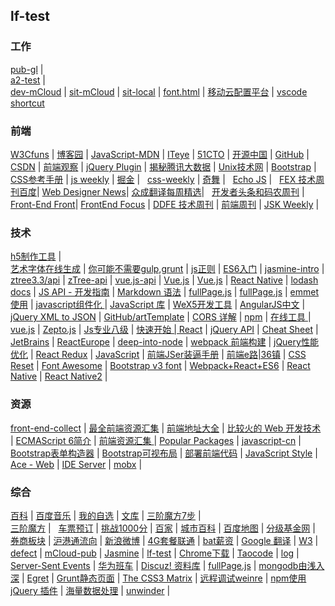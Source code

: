 ## lf-test
### 工作  
[pub-gl](http://haepub-gl.huawei.com/mcloud/ide/develop.html?projectid=196609) |  
[a2-test](http://blog.csdn.net/u010130282/article/details/53462805) |  
[dev-mCloud](http://nkweb-sit.huawei.com/mcloud/ide/develop.html?projectId=24313857) | 
[sit-mCloud](http://mcloudnkg-sit.huawei.com/mcloud/ide/develop.html?projectId=182517764) | 
[sit-local](http://localhost.huawei.com/mcloud/develop.html?projectId=182517764) | 
[font.html](http://localhost.huawei.com/mcloud/font.html) | 
[移动云配置平台](http://localhost.huawei.com:8080/mcloud/home1.html) | 
[vscode shortcut](https://code.visualstudio.com/shortcuts/keyboard-shortcuts-windows.pdf)

### 前端  

[W3Cfuns](http://www.w3cfuns.com/) | 
[博客园](http://www.cnblogs.com/) | 
[JavaScript-MDN](https://developer.mozilla.org/zh-CN/docs/Web/JavaScript/Reference) | 
[ITeye](http://www.iteye.com/) | 
[51CTO](http://www.51cto.com/) | 
[开源中国](http://www.oschina.net/) | 
[GitHub](https://github.com/) | 
[CSDN](http://www.csdn.net/?ref=toolbar) | 
[前端观察](http://www.qianduan.net/) | 
[jQuery Plugin](http://plugins.jquery.com/) | 
[揭秘腾讯大数据](http://www.csdn.net/article/2014-08-29/2821448) | 
[Unix技术网](http://www.chinaunix.net/) | 
[Bootstrap](http://www.bootcss.com/) | 
[CSS参考手册](http://css.doyoe.com/) | 
[js weekly](http://javascriptweekly.com/) | 
[掘金](https://juejin.im/) |  
[css-weekly](http://css-weekly.com/) | 
[奇舞](https://weekly.75team.com/) |  
[Echo JS](http://www.echojs.com/) |  
[FEX 技术周刊百度](http://fex.baidu.com/weekly/)|
[Web Designer News](http://www.webdesignernews.com/category/web-development)|
[众成翻译每周精选](http://zcfy.baomitu.com/ )|  
[开发者头条和码农周刊](https://toutiao.io/c/fe) |
[Front-End Front](http://frontendfront.com/)|
[FrontEnd Focus](http://frontendfocus.co/) |
[DDFE 技术周刊](https://zhuanlan.zhihu.com/ddfe-weekly) |
[前端周刊](http://www.feweekly.com/) | 
[JSK Weekly](https://javascriptkicks.com/) |
### 技术  
[h5制作工具](http://next.36kr.com/posts/collections/61) |  
[艺术字体在线生成](http://www.qt86.com/?sukey=16298ae1a3e336313a241a2c4c09e3f267d1dfaf5f68bf8095739eaffdcbe1323a9ebace63dcb240a4610d605e6b467f) | 
[你可能不需要gulp,grunt](http://www.css88.com/archives/7041/comment-page-1#comment-293571) | 
[js正则](http://blog.csdn.net/xinying0424/article/details/8113908) | 
[ES6入门](http://es6.ruanyifeng.com/) | 
[jasmine-intro](http://jasmine.github.io/2.4/introduction.html) | 
[ztree3.3/api](http://tool.oschina.net/apidocs/apidoc?api=ztree3.2%2Fapi%2FAPI_cn.html) | 
[zTree-api](http://www.ztree.me/v3/api.php) | 
[vue.js-api](http://vuejs.org/api/) | 
[Vue.js](http://www.cnblogs.com/keepfool/p/5619070.html) | 
[Vue.js](http://www.cnblogs.com/keepfool/p/5637834.html) | 
[React Native](http://top.css88.com/archives/724) | 
[lodash docs](https://lodash.com/docs) | 
[JS API - 开发指南](http://developer.baidu.com/map/jsdevelop-4.htm) | 
[Markdown 语法](http://wowubuntu.com/markdown/) | 
[fullPage.js](https://github.com/alvarotrigo/fullPage.js) | 
[fullPage.js](http://www.dowebok.com/77.html) | 
[emmet使用](http://docs.emmet.io/actions/) | 
[javascript组件化 ](http://purplebamboo.github.io/2015/03/16/javascript-component/) | 
[JavaScript 库](https://developer.mozilla.org/zh-CN/docs/Web/JavaScript/Reference/Global_Objects) | 
[WeX5开发工具](http://wex5.com/cn/wex5/) | 
[AngularJS中文](http://www.apjs.net/) | 
[jQuery XML to JSON](http://www.fyneworks.com/jquery/xml-to-json/) | 
[GitHub/artTemplate](https://github.com/aui/artTemplate) | 
[CORS 详解](http://www.ruanyifeng.com/blog/2016/04/cors.html) | 
[npm](https://www.npmjs.com/) | 
[在线工具 ](http://tool.oschina.net/) | 
[vue.js](http://cn.vuejs.org/) | 
[Zepto.js](http://zeptojs.com/) | 
[Js专业八级](http://ourjs.com/detail/52fb82e13bd19c4814000001) | 
[快速开始 | React](http://reactjs.cn/react/docs/getting-started.html) | 
[jQuery API](http://www.php100.com/manual/jquery/) | 
[Cheat Sheet](http://docs.emmet.io/cheat-sheet/) | 
[JetBrains](https://www.jetbrains.com/) | 
[ReactEurope](https://zhuanlan.zhihu.com/p/21379350) | 
[deep-into-node](https://yjhjstz.gitbooks.io/deep-into-node/content/) | 
[webpack 前端构建](http://www.cnblogs.com/yangjunhua/p/5615118.html) | 
[ jQuery性能优化](http://www.ido321.com/82.html) | 
[React Redux](http://www.zcfy.cc/article/863) | 
[JavaScript](http://www.zcfy.cc/article/901) | 
[前端JSer装逼手册](http://www.w3cfuns.com/notes/24611/1581e84f8f1c67ac2b883f44945da00b.html) |
[前端e路|36镇](http://www.36zhen.com/my?id=3751) | 
[CSS Reset](http://cssreset.com/) | 
[Font Awesome](http://fontawesome.io/) | 
[Bootstrap v3 font](http://v3.bootcss.com/components/) | 
[Webpack+React+ES6](http://www.cnblogs.com/skylar/p/React-Webpack-ES6.html) | 
[React Native](http://www.cnblogs.com/maomishen/p/5303976.html) | 
[React Native2](https://my.oschina.net/osccreate/blog/778348) | 

### 资源  

[front-end-collect](https://github.com/jikeytang/front-end-collect) | 
[最全前端资源汇集](http://www.w3cfuns.com/notes/17755/423092d927775ae297a390f646079a64.html) | 
[前端地址大全](http://www.w3cfuns.com/notes/16438/db8e9e0bf80676f32b2cafb9b4932313.html) | 
[比较火的 Web 开发技术](http://www.zhihu.com/question/26644904) | 
[ECMAScript 6简介](http://es6.ruanyifeng.com/#docs/destructuring) | 
[前端资源汇集 ](http://www.jianshu.com/p/c3dae0951f74) | 
[Popular Packages](https://packagecontrol.io/browse/popular) | 
[javascript-cn](https://github.com/jobbole/awesome-javascript-cn) | 
[Bootstrap表单构造器](http://www.bootcss.com/p/bootstrap-form-builder/) | 
[Bootstrap可视布局](http://www.bootcss.com/p/layoutit/) | 
[部署前端代码](http://www.zhihu.com/question/20790576) | 
[JavaScript Style](https://github.com/airbnb/javascript) | 
[Ace - Web](https://ace.c9.io/#api) | 
[IDE Server](http://localhost.huawei.com:8080/mcloud/sseChannelTest.html) | 
[mobx](https://github.com/ascoders/blog/issues/16) |  

### 综合  

[百科](http://baike.baidu.com/) | 
[百度音乐](http://play.baidu.com/) | 
[我的自选](http://quote.yztz.com/favorite/) | 
[文库](http://wenku.baidu.com/) | 
[三阶魔方7步](http://jingyan.baidu.com/article/fd8044fa80e59d5030137a6f.html) |  
[三阶魔方](http://jingyan.baidu.com/article/a3f121e408820dfc9052bb1c.html) |  
[车票预订](https://kyfw.12306.cn/otn/leftTicket/init) | 
[挑战1000分](http://www.nxmam.cn/yx/yxc.php?oid=bxpdviec) | 
[百家](http://baijia.baidu.com/) | 
[城市百科](http://baike.baidu.com/city) | 
[百度地图](http://map.baidu.com/) | 
[分级基金网](http://www.jijinb.com/) | 
[券商板块](http://quote.yztz.com/quote/sector_10633) | 
[沪港通流向](http://data.eastmoney.com/bkzj/hgt.html) | 
[新浪微博](http://weibo.com/u/2034566072/home?wvr=5) | 
[4G套餐联通](http://www.10010.com/goodsdetail/511405139289.html) | 
[bat薪资](http://www.zhihu.com/question/27108669?rf=27108605) | 
[Google 翻译](http://translate.google.cn/) | 
[W3](http://w3.huawei.com/next/indexa.html) | 
[defect](http://btit-rally.huawei.com/#/1581840d/defects?tpsV=sq%3A33694564) | 
[mCloud-pub](http://mcloud-pub.huawei.com/mcloud/ide/home.html?projectId=143392777) | 
[Jasmine](http://localhost.huawei.com/mcloud/jasmine/test.html) | 
[lf-test](https://github.com/longfei347/lf-test/blob/master/index.html) | 
[Chrome下载](http://down.tech.sina.com.cn/page/40975.html) | 
[Taocode](http://code.taobao.org/login/) | 
[log](http://nkweb-sit.huawei.com/mcloud/channel/sse/server?X-User-Hash=bbb555&param={%22type%22:%22BUSINESS%22,%22to%22:%22bbb555%22}) | 
[Server-Sent Events](http://nkgtsv9687rhl:8080/mcloud/channel/sseChannelTest.html) | 
[华为班车](http://117.78.17.233/huaweibus/!index.action) | 
[Discuz! 资料库](http://faq.comsenz.com/library/template/cssextend/cssextend_index.htm) | 
[fullPage.js](http://www.dowebok.com/demo/2014/77/index8.html#page2) | 
[mongodb由浅入深](http://linux.cn/article-4117-1-qqmail.html) | 
[Egret](http://www.egret-labs.org/) | 
[Grunt静态页面](http://www.jianshu.com/p/47aa09a2910d) | 
[The CSS3 Matrix](http://useragentman.com/matrix/) | 
[远程调试weinre](http://wyqbailey.diandian.com/post/2011-11-09/20511143) | 
[npm使用jQuery 插件](http://www.css88.com/archives/5537) | 
[海量数据处理](http://m.blog.csdn.net/blog/v_JULY_v/7382693) | 
[unwinder](http://unwinder.test.h5jun.com/) | 


